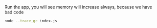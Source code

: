 Run the app, you will see memory will increase always, because we have bad code
```bash
node --trace_gc index.js
```
